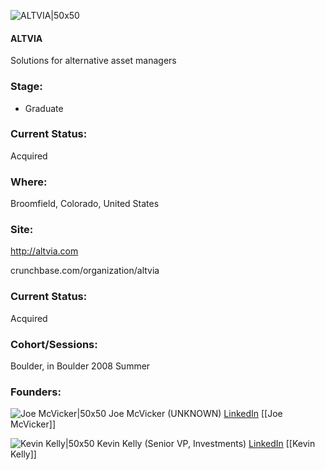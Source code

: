 

![ALTVIA|50x50](https://apimg.techstars.com/connect/images/image_files/5e73493234a60d6abc000093/original/Copy_of_AV_-_Logo_2CP.jpg)

#### ALTVIA
Solutions for alternative asset managers

### Stage: 
 - Graduate 

### Current Status: 
Acquired

### Where:
Broomfield, Colorado, United States

### Site:
http://altvia.com



crunchbase.com/organization/altvia

### Current Status: 
Acquired

### Cohort/Sessions: 
Boulder, in Boulder 2008 Summer

### Founders: 

![Joe McVicker|50x50](http://gravatar.com/avatar/0ee1e045a9fb6930370d291236812ce1.png?s=150&d=identicon) Joe McVicker (UNKNOWN) [LinkedIn](https://linkedin.com/in/joemcvicker) [[Joe McVicker]]

![Kevin Kelly|50x50](https://apimg.techstars.com/connect/users/image_files/527b/0a84/39ad/49c4/7700/01fb/original/kevin-full1.jpg?1394297133) Kevin Kelly (Senior VP, Investments) [LinkedIn](https://linkedin.com/in/kevingjkelly) [[Kevin Kelly]]


